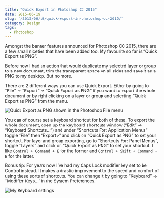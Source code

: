 ```yaml
---
title: "Quick Export in Photoshop CC 2015"
date: 2015-06-19
slug: "/2015/06/19/quick-export-in-photoshop-cc-2015/"
category: Design
tags:
  - Photoshop
---
```


Amongst the banner features announced for Photoshop CC 2015, there are a few small niceties that have been added too. My favourite so far is “Quick Export as PNG”.

Before now I had an action that would duplicate my selected layer or group to a new document, trim the transparent space on all sides and save it as a PNG to my desktop. But no more.

There are 2 different ways you can use Quick Export. Either by going to “File” → “Export” → “Quick Export as PNG” if you want to export the whole document or by right clicking on a layer or group and selecting “Quick Export as PNG” from the menu.

![Quick Export as PNG shown in the Photoshop File menu](./img.jpg)

You can of course set a keyboard shortcut for both of these. To export the whole document, open up the keyboard shortcuts window (“Edit” → “Keyboard Shortcuts…”) and under “Shortcuts For: Application Menus” toggle “File” then “Export\>” and click on “Quick Export as PNG” to set your shortcut. For layer and group exporting, go to “Shortcuts For: Panel Menus”, toggle “Layers” and click on “Quick Export as PNG” to set your shortcut. I like `Control + Command + E` for the former and `Control + Shift + Command + E` for the latter.

Bonus tip: For years now I’ve had my Caps Lock modifier key set to be Control instead. It makes a drastic improvement to the speed and comfort of using these sorts of shortcuts. You can change it by going to “Keyboard” → “Modifier Keys…” in the System Preferences.

![My Keyboard settings](./keyboard.jpg)

